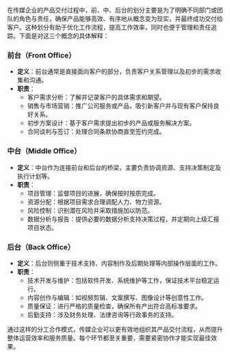 在传媒企业的产品交付过程中，前、中、后台的划分主要是为了明确不同部门或团队的角色与责任，确保产品能够高效、有序地从概念变为现实，并最终成功交付给客户。这种划分有助于优化工作流程，提高工作效率，同时也便于管理和责任追踪。下面是对这三个概念的具体解释：

### 前台（Front Office）

- **定义**：前台通常是直接面向客户的部分，负责客户关系管理以及初步的需求收集和沟通。
- **职责**：
  - 客户需求分析：了解并记录客户的具体需求和期望。
  - 销售与市场营销：推广公司服务或产品，吸引新客户并与现有客户保持良好关系。
  - 初步方案设计：基于客户需求提出初步的产品或服务解决方案。
  - 合同谈判与签订：处理合同条款协商直至签约完成。

### 中台（Middle Office）

- **定义**：中台作为连接前台和后台的桥梁，主要负责协调资源、支持决策制定及执行计划等。
- **职责**：
  - 项目管理：监督项目的进展，确保按时按质完成。
  - 资源分配：根据项目需求合理调配人力、物力资源。
  - 风险控制：识别潜在风险并采取措施加以防范。
  - 数据分析与报告：提供必要的数据分析支持决策过程，并定期向上级汇报项目状态。

### 后台（Back Office）

- **定义**：后台则侧重于技术支持、内容制作及后期处理等内部操作层面的工作。
- **职责**：
  - 技术开发与维护：包括软件开发、系统维护等工作，保证技术平台稳定运行。
  - 内容创作与编辑：如视频剪辑、文案撰写、图像设计等创意性工作。
  - 质量保证：进行严格的质量检查，确保所有产出符合高标准要求。
  - 后勤支持：涉及财务处理、法律咨询等行政事务的支持。

通过这样的分工合作模式，传媒企业可以更有效地组织其产品交付流程，从而提升整体运营效率和服务质量。每个环节都至关重要，需要紧密协作才能实现最佳效果。